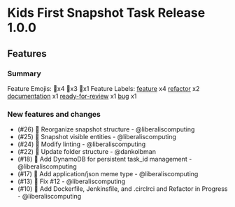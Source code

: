 # Kids First Snapshot Task Release 1.0.0

## Features

### Summary

Feature Emojis: 🎉x4 🔧x3 📝x1
Feature Labels: [feature](https://api.github.com/repos/kids-first/kf-task-snapshot/labels/feature) x4 [refactor](https://api.github.com/repos/kids-first/kf-task-snapshot/labels/refactor) x2 [documentation](https://api.github.com/repos/kids-first/kf-task-snapshot/labels/documentation) x1 [ready-for-review](https://api.github.com/repos/kids-first/kf-task-snapshot/labels/ready-for-review) x1 [bug](https://api.github.com/repos/kids-first/kf-task-snapshot/labels/bug) x1

### New features and changes

- (#26) 🎉 Reorganize snapshot structure - @liberaliscomputing
- (#25) 🎉 Snapshot visible entities - @liberaliscomputing
- (#24) 🔧 Modify linting - @liberaliscomputing
- (#22) 📝 Update folder structure - @dankolbman
- (#18) 🎉 Add DynamoDB for persistent task_id management - @liberaliscomputing
- (#17) 🔧 Add application/json meme type - @liberaliscomputing
- (#13) 🔧 Fix #12 - @liberaliscomputing
- (#10) 🎉 Add Dockerfile, Jenkinsfile, and .circlrci and Refactor in Progress - @liberaliscomputing
